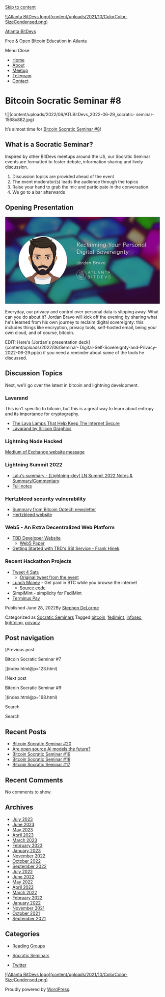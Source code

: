 [Skip to content](index.html@p=151.html#content)

[![Atlanta BitDevs logo](content/uploads/2021/10/ColorColor-
SizeCondensed.png)](index.html)

[Atlanta BitDevs](index.html)

Free & Open Bitcoin Education in Atlanta

Menu  Close

  * [Home](index.html)
  * [About](index.html@p=6.html)
  * [Meetup](https://www.meetup.com/atlantabitdevs/)
  * [Telegram](index.html@p=62.html)
  * [Contact](index.html@p=7.html)

# Bitcoin Socratic Seminar #8

![](content/uploads/2022/06/ATLBitDevs_2022-06-29_socratic-
seminar-1568x882.jpg)

It’s almost time for [Bitcoin Socratic Seminar
#8](https://www.meetup.com/atlantabitdevs/events/286248874/)!

## What is a Socratic Seminar?

Inspired by other BitDevs meetups around the US, our Socratic Seminar events
are formatted to foster debate, information sharing and lively discussion.

  1. Discussion topics are provided ahead of the event
  2. The event moderator(s) leads the audience through the topics
  3. Raise your hand to grab the mic and participate in the conversation
  4. We go to a bar afterwards

## Opening Presentation

![](content/uploads/2022/06/ATLBitDevs_2022-06-29_jordan-1024x576.jpg)

Everyday, our privacy and control over personal data is slipping away. What
can you do about it? Jordan Bravo will kick off the evening by sharing what
he's learned from his own journey to reclaim digital sovereignty: this
includes things like encryption, privacy tools, self-hosted email, being your
own cloud, and of course, bitcoin.

EDIT: Here's [Jordan's presentation deck](content/uploads/2022/06/Seminar-
Digital-Self-Sovereignty-and-Privacy-2022-06-29.pptx) if you need a reminder
about some of the tools he discussed.

## Discussion Topics

Next, we'll go over the latest in bitcoin and lightning development.

### Lavarand

This isn't specific to bitcoin, but this is a great way to learn about entropy
and its importance for cryptography.

  * [The Lava Lamps That Help Keep The Internet Secure](https://www.youtube.com/watch?v=1cUUfMeOijg)
  * [Lavarand by Silicon Graphics](https://en.wikipedia.org/wiki/Lavarand)

### Lightning Node Hacked

[Medium of Exchange website message](http://www.mediumofexchange.info/)

### Lightning Summit 2022

  * [Lalu's summary - [Lightning-dev] LN Summit 2022 Notes & Summary/Commentary](https://lists.linuxfoundation.org/pipermail/lightning-dev/2022-June/003600.html)
  * [Full notes](https://docs.google.com/document/d/1KHocBjlvg-XOFH5oG_HwWdvNBIvQgxwAok3ZQ6bnCW0/edit?usp=sharing)

### Hertzbleed security vulnerability

  * [Summary from Bitcoin Optech newsletter](https://bitcoinops.org/en/newsletters/2022/06/22/#hertzbleed)
  * [Hertzbleed website](https://www.hertzbleed.com/)

### Web5 - An Extra Decentralized Web Platform

  * [TBD Developer Website](https://developer.tbd.website/projects/web5/)
    * [Web5 Paper](https://developer.tbd.website/docs/Decentralized%20Web%20Platform%20-%20Public.pdf)
  * [Getting Started with TBD's SSI Service - Frank Hinek](https://frankhinek.com/getting-started-with-tbds-ssi-service/)

### Recent Hackathon Projects

  * [Tweet 4 Sats](https://twitter.com/intensethomas/status/1541428981974573059)
    * [Original tweet from the event](https://twitter.com/intensethomas/status/1538670212421062658)
  * [Lunch Money](https://www.figma.com/proto/TXyzwITFYRUXPZ8IYbO5Ex/pleb.fi-hackathon?node-id=31%3A1680&scaling=contain&page-id=31%3A1646&starting-point-node-id=31%3A1647) - Get paid in BTC while you browse the internet
    * [Source code](https://github.com/dylanbathurst/lunch-money)
  * SimpiMint - simplicity for FediMint
  * [Terminus Pay](https://github.com/atlantabitdevs/terminus-pay-ui)

Published June 28, 2022By [Stephen DeLorme](author/stephen/index.html)

Categorized as [Socratic Seminars](category/socratic-seminars/index.html)
Tagged [bitcoin](tag/bitcoin/index.html), [fedimint](tag/fedimint/index.html),
[infosec](tag/infosec/index.html), [lightning](tag/lightning/index.html),
[privacy](tag/privacy/index.html)

## Post navigation

[Previous post

Bitcoin Socratic Seminar #7

](index.html@p=123.html)

[Next post

Bitcoin Socratic Seminar #9

](index.html@p=168.html)

Search

Search

## Recent Posts

  * [Bitcoin Socratic Seminar #20](index.html@p=316.html)
  * [Are open source AI models the future?](index.html@p=308.html)
  * [Bitcoin Socratic Seminar #19](index.html@p=300.html)
  * [Bitcoin Socratic Seminar #18](index.html@p=293.html)
  * [Bitcoin Socratic Seminar #17](index.html@p=284.html)

## Recent Comments

No comments to show.

## Archives

  * [July 2023](2023/07/index.html)
  * [June 2023](2023/06/index.html)
  * [May 2023](2023/05/index.html)
  * [April 2023](2023/04/index.html)
  * [March 2023](2023/03/index.html)
  * [February 2023](2023/02/index.html)
  * [January 2023](2023/01/index.html)
  * [November 2022](2022/11/index.html)
  * [October 2022](2022/10/index.html)
  * [September 2022](2022/09/index.html)
  * [July 2022](2022/07/index.html)
  * [June 2022](2022/06/index.html)
  * [May 2022](2022/05/index.html)
  * [April 2022](2022/04/index.html)
  * [March 2022](2022/03/index.html)
  * [February 2022](2022/02/index.html)
  * [January 2022](2022/01/index.html)
  * [November 2021](2021/11/index.html)
  * [October 2021](2021/10/index.html)
  * [September 2021](2021/09/index.html)

## Categories

  * [Reading Groups](category/reading-groups/index.html)
  * [Socratic Seminars](category/socratic-seminars/index.html)

  * [Twitter](https://twitter.com/atlantabitdevs)

[![Atlanta BitDevs logo](content/uploads/2021/10/ColorColor-
SizeCondensed.png)](index.html)

Proudly powered by [WordPress](https://wordpress.org/).

